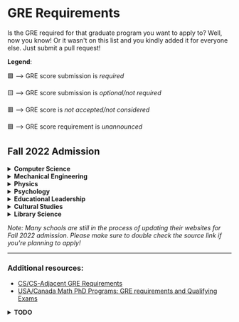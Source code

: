 # GRE Requirements

Is the GRE required for that graduate program you want to apply to? Well, now you know! Or it wasn't on this list and you kindly added it for everyone else. Just submit a pull request!

**Legend**:

🟩 --> GRE score submission is _required_

🟨 --> GRE score submission is _optional/not required_

🟥 --> GRE score is _not accepted/not considered_

🟪 --> GRE score requirement is _unannounced_

## Fall 2022 Admission

<details>
  <summary><b>Computer Science</b></summary><br>
  
| School | M.S. Req.| M.S. Source | Ph.D. Req.| Ph.D Source | Notes
|:--|:--:|:--:|:--:|:--:|:--|
| Stanford | 🟨 | [link](https://cs.stanford.edu/admissions/checklist) | 🟨 | [link](https://cs.stanford.edu/admissions/checklist) |
| MIT | 🟥 | [link](https://www.eecs.mit.edu/academics-admissions/graduate-program/faqs) | 🟥 | [link](https://www.eecs.mit.edu/academics-admissions/graduate-program/faqs) |
| University of California - Berkeley | 🟥 | [link](https://eecs.berkeley.edu/academics/graduate/research-programs/admissions) | 🟥 | [link](https://eecs.berkeley.edu/academics/graduate/research-programs/admissions) |
| Caltech | NA | NA | 🟨 | [link](https://cms.caltech.edu/academics/grad) |
| Georgia Tech | 🟨 | [link](https://grad.gatech.edu/degree-programs/computer-science-campus) | 🟨 | [link](https://grad.gatech.edu/degree-programs/computer-science-campus) | Contradiction from this [source](https://www.cc.gatech.edu/academics/degree-programs/masters/computer-science/admissionreqs), more accurate information is being pursued
| Carnegie Mellon | 🟨 | [link](https://www.cs.cmu.edu/academics/graduate-admissions) | 🟨 | [link](https://www.cs.cmu.edu/academics/graduate-admissions) | M.S. - _highly_ recommended; Ph.D. - encouraged; Variety of degrees offered, see link for details
| University of Michigan - Ann Arbor | 🟥 | [link](https://cse.engin.umich.edu/academics/graduate/admissions/) | 🟥 | [link](https://cse.engin.umich.edu/academics/graduate/admissions/) | 
| Cornell | 🟨 | [link](https://www.cs.cornell.edu/masters/apply/application) | 🟥 | [link](https://www.cs.cornell.edu/phd/admissions) |
| University of Wisconsin - Madison | 🟨 | [link](https://www.cs.wisc.edu/graduate/ms-and-phd-program/) | 🟨 | [link](https://www.cs.wisc.edu/graduate/ms-and-phd-program/) | M.S. and Ph.D. - score submission recommended |
| Harvard University | 🟥 | [link](https://www.seas.harvard.edu/prospective-students/prospective-graduate-students/how-apply) | 🟥 | [link](https://www.seas.harvard.edu/prospective-students/prospective-graduate-students/how-apply) |
| University of Texas - Austin | 🟨 | [link](https://www.cs.utexas.edu/graduate/prospective-students/apply) | 🟨 | [link](https://www.cs.utexas.edu/graduate/prospective-students/apply) |
|	University of Illinois - Urbana-Champaign | 🟨 | [link](https://cs.illinois.edu/admissions/graduate/faqs) | 🟨 | [link](https://cs.illinois.edu/admissions/graduate/faqs) |
|	University of Washington | 🟩 | [link](https://www.cs.washington.edu/academics/pmp/admissions/prerequisites) | 🟨 | [link](https://www.cs.washington.edu/academics/phd/admissions/required-materials) | Ph.D - requirement is not clear
| Princeton University | 🟥 | [link](https://gradschool.princeton.edu/gre-requirements-department) | 🟥 | [link](https://gradschool.princeton.edu/gre-requirements-department) |
| Columbia University | 🟥 | [link](https://www.cs.columbia.edu/education/ms/) | 🟩 | [link](https://www.cs.columbia.edu/education/admissions8/) |
| University of California - San Diego | 🟨 | [link](https://cse.ucsd.edu/graduate/admissions) | 🟨 | [link](https://cse.ucsd.edu/graduate/admissions) |
| Yale University | 🟩 | [link](https://gsas.yale.edu/admissions/phdmasters-application-process/standardized-testing-requirements) | 🟥 | [link](https://gsas.yale.edu/admissions/phdmasters-application-process/standardized-testing-requirements) |
| Northwestern University | 🟨 | [link](https://www.mccormick.northwestern.edu/computer-science/academics/graduate/admissions/) | 🟨 | [link](https://www.mccormick.northwestern.edu/computer-science/academics/graduate/admissions/) |
| University of California - Los Angeles | 🟨 | [link](https://grad.ucla.edu/programs/school-of-engineering-and-applied-science/computer-science/) | 🟨 | [link](https://grad.ucla.edu/programs/school-of-engineering-and-applied-science/computer-science/) |
| Virginia Tech | 🟨 | [link](https://cs.vt.edu/Graduate/Prospective.html) | 🟨 | [link](https://cs.vt.edu/Graduate/Prospective.html) | M.S. and Ph.D. - score submission encouraged
| University of California - Merced Tech | 🟩 | [link](https://graduatedivision.ucmerced.edu/prospective-students/apply-now/requirements) | 🟨 | [link](https://graduatedivision.ucmerced.edu/prospective-students/apply-now/requirements) | Ph.D. - score submission highly encouraged
| University of Massachusetts - Amherst | 🟩 | [link](https://www.cics.umass.edu/admissions/application-instructions) | 🟨 | [link](https://www.cics.umass.edu/admissions/application-instructions) |
| Arizona State University | 🟩 | [link](https://webapp4.asu.edu/programs/t5/majorinfo/ASU00/ESCENCMS/graduate/false) | 🟩 | [link](https://cidse.engineering.asu.edu/graduate-computer-science/) |
| North Carolina State University | 🟩 | [link](https://www.csc.ncsu.edu/academics/graduate/procedure.php) | 🟩 | [link](https://www.csc.ncsu.edu/academics/graduate/procedure.php) |
| Texas A & M University | 🟥 | [link](https://engineering.tamu.edu/cse/academics/degrees/graduate/faq.html#tests) | 🟥 | [link](https://engineering.tamu.edu/cse/academics/degrees/graduate/faq.html#tests) |
  
</details>

<details>
  <summary><b>Mechanical Engineering</b></summary><br>

| School | M.S. Req.| M.S. Source | Ph.D. Req.| Ph.D Source | Notes
|:--|:--:|:--:|:--:|:--:|:--|
| Stanford | 🟥 | [link](https://me.stanford.edu/academics-admissions/graduate/masters-program/masters-admissions) | 🟥 | [link](https://me.stanford.edu/academics-admissions/graduate/doctoral-program/phd-admissions) |
| MIT | 🟥 | [link](http://meche.mit.edu/education/prospective-students/graduate/apply) | 🟥 | [link](http://meche.mit.edu/education/prospective-students/graduate/apply) |
| University of California - Berkeley | 🟨 | [link](https://me.berkeley.edu/graduate/application-requirements/) | 🟨 | [link](https://me.berkeley.edu/graduate/application-requirements/) |
| University of Iowa | 🟥 | [link](https://me.engineering.uiowa.edu/graduate/mechanical-engineering-graduate-program/me-admission-requirements) | 🟥 | [link](https://me.engineering.uiowa.edu/graduate/mechanical-engineering-graduate-program/me-admission-requirements) |
| Caltech | 🟥 | [link](https://mce.caltech.edu/academics/grad) | 🟥 | [link](https://mce.caltech.edu/academics/grad) |
| Georgia Tech | 🟨 | [link](https://grad.gatech.edu/degree-programs/mechanical-engineering) | 🟨 | [link](https://grad.gatech.edu/degree-programs/mechanical-engineering) |
| University of Minnesota - Twin Cities | 🟥 | [link](https://cse.umn.edu/me/academics/graduate/prospective/admissions) | 🟥 | [link](https://cse.umn.edu/me/academics/graduate/prospective/admissions) |
| University of Wisconsin - Madison | 🟨 | [link](https://guide.wisc.edu/graduate/mechanical-engineering/mechanical-engineering-phd/#admissionstext) | 🟨 | [link](https://guide.wisc.edu/graduate/mechanical-engineering/mechanical-engineering-phd/#admissionstext) |
| University of Michigan - Ann Arbor | 🟥 | [link](https://me.engin.umich.edu/admissions/graduate/application-requirements) | 🟥 | [link](https://me.engin.umich.edu/admissions/graduate/application-requirements) |
| Johns-Hopkins | 🟪 | [link](https://me.jhu.edu/meche-graduate-admissions/) | 🟪 | [link](https://me.jhu.edu/meche-graduate-admissions/) |
|	University of Illinois - Urbana-Champaign | 🟩 | [link](http://catalog.illinois.edu/graduate/engineering/mechanical-engineering-ms/) | 🟩 | [link](http://catalog.illinois.edu/graduate/engineering/mechanical-engineering-phd/) |
| Cornell | 🟥 | [link](https://www.mae.cornell.edu/mae/programs/graduate-programs/phd-degree/admissions) | 🟥 | [link](https://www.mae.cornell.edu/mae/programs/graduate-programs/phd-degree/admissions) |
| Carnegie Mellon University | | | 🟥 | [link](https://www.meche.engineering.cmu.edu/education/graduate-programs/admission/index.html) | Website is down, will be updated later
| Princeton University | 🟥 | [link](https://gradschool.princeton.edu/gre-requirements-department) | 🟥 | [link](https://gradschool.princeton.edu/gre-requirements-department) |
| Yale University | 🟩 | [link](https://gsas.yale.edu/admissions/phdmasters-application-process/standardized-testing-requirements) | 🟩 | [link](https://gsas.yale.edu/admissions/phdmasters-application-process/standardized-testing-requirements) |

</details>
 
<details>
  <summary><b>Physics</b></summary><br>

_Note: Assume that the subject test requirement is the same as general test requirement unless otherwise noted_
  
| School | M.S. Req.| M.S. Source | Ph.D. Req.| Ph.D Source | Notes
|:--|:--:|:--:|:--:|:--:|:--|
| Rensselaer Polytechnic Institute | | | 🟨 | [link](https://www.reddit.com/r/gradadmissions/comments/oyvadl/a_list_of_schools_and_their_gre_requirements_for/h7x6es5?utm_source=share&utm_medium=web2x&context=3) | More reliable source needed |
| University of Utah | | | 🟨 | [link](https://www.reddit.com/r/gradadmissions/comments/oyvadl/a_list_of_schools_and_their_gre_requirements_for/h7x6es5?utm_source=share&utm_medium=web2x&context=3) | More reliable source needed |
| University of Connecticut | | | 🟨 | [link](https://www.reddit.com/r/gradadmissions/comments/oyvadl/a_list_of_schools_and_their_gre_requirements_for/h7x6es5?utm_source=share&utm_medium=web2x&context=3) | More reliable source needed |
| University of Nebraska | | | 🟨 | [link](https://www.reddit.com/r/gradadmissions/comments/oyvadl/a_list_of_schools_and_their_gre_requirements_for/h7x6es5?utm_source=share&utm_medium=web2x&context=3) | More reliable source needed |
| University of Delaware | | | 🟨 | [link](https://www.reddit.com/r/gradadmissions/comments/oyvadl/a_list_of_schools_and_their_gre_requirements_for/h7x6es5?utm_source=share&utm_medium=web2x&context=3) | More reliable source needed |

</details>

<details>
  <summary><b>Psychology</b></summary><br>
  
| School | M.S. Req.| M.S. Source | Ph.D. Req.| Ph.D Source | Notes
|:--|:--:|:--:|:--:|:--:|:--|
| University of California - Davis | | | 🟨 | [link](https://psychology.ucdavis.edu/graduate/how-to-apply) |
| University of California - Merced | 🟨 | [link](https://graduatedivision.ucmerced.edu/prospective-students/apply-now/requirements) | 🟨 | [link](https://graduatedivision.ucmerced.edu/prospective-students/apply-now/requirements) |

</details>

<details>
  <summary><b>Educational Leadership</b></summary><br>
  
| School | Ed.D. Req.| Ed.D. Source | Notes
|:--|:--:|:--:|:--|
| California State University - Stanislaus | 🟨 | TODO |
  
</details>

<details>
  <summary><b>Cultural Studies</b></summary><br>

| School | MA Req.| MA Source | Notes
|:--|:--:|:--:|:--|
| University of Washington - Bothell | 🟨 | [link](https://www.uwb.edu/cultural-studies/admissions) |

</details> 

<details>
  <summary><b>Library Science</b></summary><br>
 
| School | MLIS Req.| MLIS Source | Notes
|:--|:--:|:--:|:--|
| University of Washington | 🟨 | [link](https://ischool.uw.edu/programs/mlis/admissions/resources/faq) |

</details> 
  
_Note: Many schools are still in the process of updating their websites for Fall 2022 admission. Please make sure to double check the source link if you're planning to apply!_

---

### Additional resources:
- [CS/CS-Adjacent GRE Requirements](https://docs.google.com/spreadsheets/d/13YIIj0x4VnjC1xGyeX_-VcIUrtxUKrGw12dP9YmA6Yc/edit#gid=0)
- [USA/Canada Math PhD Programs: GRE requirements and Qualifying Exams](https://docs.google.com/spreadsheets/d/1hmdO7af3-lLvtJQO-szayG6blTvAYBQ1JcYXFZ_6apE/edit#gid=0)

<details>
  <summary><b>TODO</b></summary><br>
  
- Add information from additional resources to this file
- (Request) Electrical engineering
  
</details>
